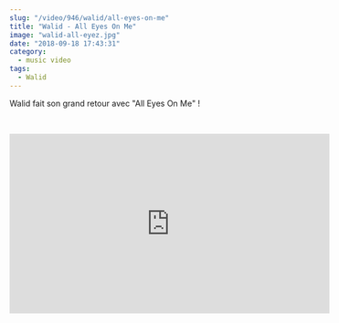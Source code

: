 ```yaml
--- 
slug: "/video/946/walid/all-eyes-on-me"
title: "Walid - All Eyes On Me"
image: "walid-all-eyez.jpg"
date: "2018-09-18 17:43:31"
category:
  - music video
tags:
  - Walid
---
```

<p>Walid fait son grand retour avec "All Eyes On Me" !</p><br/><p><iframe width="560" height="315" src="https://www.youtube.com/embed/5klRGKpSXPk" frameborder="0" allow="autoplay; encrypted-media" allowfullscreen></iframe></p>
